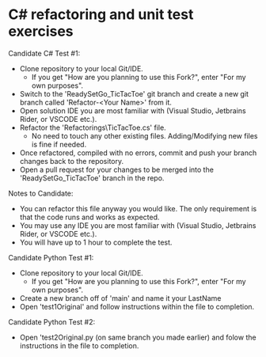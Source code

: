# C# refactoring and unit test exercises

Candidate C# Test #1:
- Clone repository to your local Git/IDE.
    - If you get "How are you planning to use this Fork?", enter "For my own purposes".  
- Switch to the 'ReadySetGo_TicTacToe' git branch and create a new git branch called 'Refactor-\<Your Name\>' from it.  
- Open solution IDE you are most familiar with (Visual Studio, Jetbrains Rider, or VSCODE etc.).
- Refactor the 'Refactorings\TicTacToe.cs' file.
    - No need to touch any other existing files. Adding/Modifying new files is fine if needed.
- Once refactored, compiled with no errors, commit and push your branch changes back to the repository.
- Open a pull request for your changes to be merged into the 'ReadySetGo_TicTacToe' branch in the repo.

Notes to Candidate:
- You can refactor this file anyway you would like. The only requirement is that the code runs and works as expected.
- You may use any IDE you are most familiar with (Visual Studio, Jetbrains Rider, or VSCODE etc.).
- You will have up to 1 hour to complete the test.

Candidate Python Test #1:
- Clone repository to your local Git/IDE.
    - If you get "How are you planning to use this Fork?", enter "For my own purposes".
- Create a new branch off of 'main' and name it your LastName
- Open 'test1Original' and follow instructions within the file to completion.

Candidate Python Test #2:
- Open 'test2Original.py (on same branch you made earlier) and folow the instructions in the file to completion.
